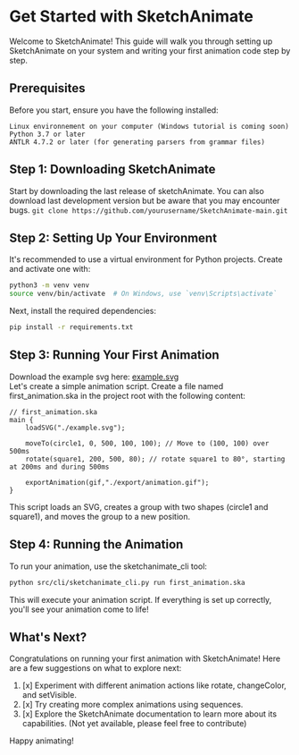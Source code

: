 # Get Started with SketchAnimate

Welcome to SketchAnimate! This guide will walk you through setting up SketchAnimate on your system and writing your first animation code step by step.

## Prerequisites

Before you start, ensure you have the following installed:

    Linux environnement on your computer (Windows tutorial is coming soon)
    Python 3.7 or later
    ANTLR 4.7.2 or later (for generating parsers from grammar files)

## Step 1: Downloading SketchAnimate

Start by downloading the last release of sketchAnimate. 
You can also download last development version but be aware that you may encounter bugs. ```git clone https://github.com/yourusername/SketchAnimate-main.git```

## Step 2: Setting Up Your Environment

It's recommended to use a virtual environment for Python projects. Create and activate one with:

```bash
python3 -m venv venv
source venv/bin/activate  # On Windows, use `venv\Scripts\activate`
```

Next, install the required dependencies:

```bash
pip install -r requirements.txt
```

## Step 3: Running Your First Animation

Download the example svg here: [example.svg](..%2Fassets%2Fexample.svg)<br>
Let's create a simple animation script. Create a file named first_animation.ska in the project root with the following content:
```ska
// first_animation.ska
main {
    loadSVG("./example.svg");

    moveTo(circle1, 0, 500, 100, 100); // Move to (100, 100) over 500ms
    rotate(square1, 200, 500, 80); // rotate square1 to 80°, starting at 200ms and during 500ms
    
    exportAnimation(gif,"./export/animation.gif");
}
```

This script loads an SVG, creates a group with two shapes (circle1 and square1), and moves the group to a new position.


## Step 4: Running the Animation

To run your animation, use the sketchanimate_cli tool:

```bash
python src/cli/sketchanimate_cli.py run first_animation.ska
```

This will execute your animation script. If everything is set up correctly, you'll see your animation come to life!


## What's Next?

Congratulations on running your first animation with SketchAnimate! Here are a few suggestions on what to explore next:

1. [x] Experiment with different animation actions like rotate, changeColor, and setVisible.
2. [x] Try creating more complex animations using sequences.
3. [x] Explore the SketchAnimate documentation to learn more about its capabilities. (Not yet available, please feel free to contribute)

Happy animating!

